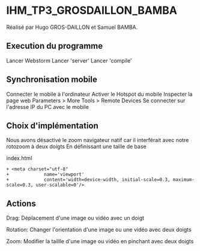 # IHM_TP3_GROSDAILLON_BAMBA

Réalisé par Hugo GROS-DAILLON et Samuel BAMBA.

## Execution du programme

Lancer Webstorm
Lancer 'server'
Lancer 'compile'

## Synchronisation mobile

Connecter le mobile à l'ordinateur
Activer le Hotspot du mobile
Inspecter la page web
Parameters > More Tools > Remote Devices
Se connecter sur l'adresse IP du PC avec le mobile

## Choix d'implémentation

Nous avons désactivé le zoom navigateur natif car il interférait avec notre rotozoom à deux doigts
En définissant une taille de base

index.html

```
+ <meta charset="utf-8"
+			  name='viewport'
+			  content='width=device-width, initial-scale=0.3, maximum-scale=0.3, user-scalable=0'/>
```

## Actions

Drag: Déplacement d'une image ou vidéo avec un doigt

Rotation: Changer l'orientation d'une image ou une vidéo avec deux doigts

Zoom: Modifier la taillle d'une image ou vidéo en pinchant avec deux doigts
